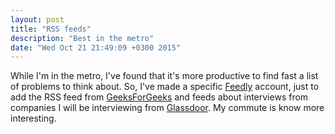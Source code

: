 ```yaml
---
layout: post
title: "RSS feeds"
description: "Best in the metro"
date: "Wed Oct 21 21:49:09 +0300 2015"
---
```


While I'm in the metro, I've found that it's more productive to find fast a list of problems to think about. So, I've made a specific [Feedly](http://feedly.com/) account, just to add the RSS feed from [GeeksForGeeks](http://www.geeksforgeeks.org/) and feeds about interviews from companies I will be interviewing from [Glassdoor](http://glassdoor.com/). My commute is know more interesting.
